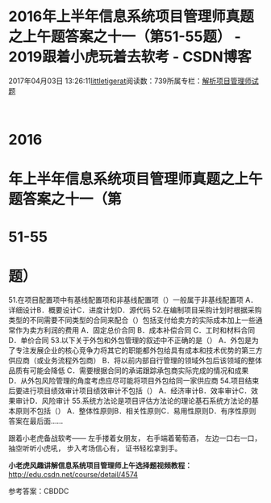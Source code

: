 
# 2016年上半年信息系统项目管理师真题之上午题答案之十一（第51-55题） - 2019跟着小虎玩着去软考 - CSDN博客

2017年04月03日 13:26:11[littletigerat](https://me.csdn.net/littletigerat)阅读数：739所属专栏：[解析项目管理师试题](https://blog.csdn.net/column/details/15005.html)



﻿﻿
# 2016
# 年上半年信息系统项目管理师真题之上午题答案之十一（第
# 51-55
# 题）

51.在项目配置项中有基线配置项和非基线配置项（）一般属于非基线配置项
A．详细设计B．概要设计C．进度计划D．源代码
52.在编制项目采购计划时根据采购类型的不同需要不同类型的合同来配合（）包括支付给卖方的实际成本加上一些通常作为卖方利润的费用
A．固定总价合同
B．成本补偿合同
C．工时和材料合同
D．单价合同
53.以下关于外包和外包管理的叙述中不正确的是（）
A．外包是为了专注发展企业的核心竞争力将其它的职能都外包给具有成本和技术优势的第三方供应商（或业务流程外包商）
B．将以前内部自行管理的领域外包后该领域的整体品质有可能会降低
C．需要根据合同的承诺跟踪承包商实际完成的情况和成果
D．从外包风险管理的角度考虑应尽可能将项目外包给同一家供应商
54.项目结束后要进行项目绩效审计项目绩效审计不包括（）
A．经济审计B．效率审计C．效果审计D．风险审计
55.系统方法论是项目评估方法论的理论基石系统方法论的基本原则不包括（）
A．整体性原则B．相关性原则C．易用性原则D．有序性原则
答案在最后面……


跟着小老虎备战软考——
左手搂着女朋友，
右手端着葡萄酒，
左边一口右一口，
抽空听听小虎吼，
步入考场信心有，
证书轻松拿到手。

**小老虎风趣讲解信息系统项目管理师上午选择题视频教程：**
http://edu.csdn.net/course/detail/4574

参考答案：CBDDC

